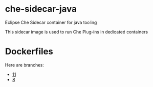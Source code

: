 # che-sidecar-java
Eclipse Che Sidecar container for java tooling

This sidecar image is used to run Che Plug-ins in dedicated containers

# Dockerfiles

Here are branches:
 - [11](https://github.com/che-dockerfiles/che-sidecar-java/tree/11)
 - [8](https://github.com/che-dockerfiles/che-sidecar-java/tree/8)
